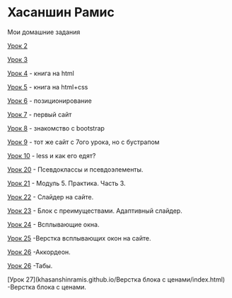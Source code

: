 # Хасаншин Рамис
Мои домашние задания

[Урок 2](https://github.com/KhasanshinRamis/khasanshinramis.github.io/tree/master/Урок%202 "Описание")

[Урок 3](https://github.com/KhasanshinRamis/khasanshinramis.github.io/tree/master/Урок%203/myfirstproject/src "Описание")

[Урок 4](https://github.com/KhasanshinRamis/khasanshinramis.github.io/tree/master/Урок%204/myfirstproject/src "Описание") - книга на html

[Урок 5](https://github.com/KhasanshinRamis/khasanshinramis.github.io/tree/master/Урок%205 "Описание") - книга на html+css

[Урок 6](https://github.com/KhasanshinRamis/khasanshinramis.github.io/tree/master/Урок%206 "Описание") - позиционирование

[Урок 7](https://github.com/KhasanshinRamis/khasanshinramis.github.io/tree/master/myfirstproject/src "Описание") - первый сайт

[Урок 8](https://github.com/KhasanshinRamis/khasanshinramis.github.io/tree/master/Урок%208 "Описание") - знакомство с bootstrap

[Урок 9](https://github.com/KhasanshinRamis/khasanshinramis.github.io/tree/master/hwlesson9/src "Описание") - тот же сайт с 7ого урока, но с бустрапом

[Урок 10](https://github.com/KhasanshinRamis/khasanshinramis.github.io/tree/master/hwlesson10/src "Описание") - less и как его едят?

[Урок 20](https://github.com/KhasanshinRamis/khasanshinramis.github.io/tree/master/задание%2015) - Псевдоклассы и псевдоэлементы.

[Урок 21](https://github.com/KhasanshinRamis/khasanshinramis.github.io/tree/master/project) - Модуль 5. Практика. Часть 3.

[Урок 22](https://github.com/KhasanshinRamis/khasanshinramis.github.io/commit/7e6dfc54d8a79bbe1a0568a3630b9d205ffdd76b) - Слайдер на сайте.

[Урок 23](https://github.com/KhasanshinRamis/khasanshinramis.github.io/tree/master/project) - Блок с преимуществами. Адаптивный слайдер.

[Урок 24](https://github.com/KhasanshinRamis/khasanshinramis.github.io/tree/master/всплывающие%20окна) - Всплывающие окна.

[Урок 25](https://github.com/KhasanshinRamis/khasanshinramis.github.io/tree/master/Кнопка%20получить%20консультацию) -Верстка всплывающих окон на сайте.

[Урок 26](https://github.com/KhasanshinRamis/khasanshinramis.github.io/tree/master/аккордеоны) -Аккордеон.

[Урок 26](https://github.com/KhasanshinRamis/khasanshinramis.github.io/tree/master/Форма%20с%20табами) -Табы.

[Урок 27](khasanshinramis.github.io/Верстка блока с ценами/index.html) -Верстка блока с ценами.


